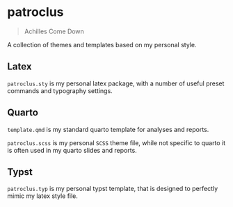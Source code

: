 # patroclus

> Achilles Come Down

A collection of themes and templates based on my personal style.

## Latex

`patroclus.sty` is my personal latex package, with a number of useful preset commands
and typography settings.

## Quarto

`template.qmd` is my standard quarto template for analyses and reports.

`patroclus.scss` is my personal `SCSS` theme file, while not specific to quarto it is often
used in my quarto slides and reports.

## Typst

`patroclus.typ` is my personal typst template, that is designed to perfectly mimic my latex
style file.
